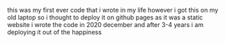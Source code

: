 this was my first ever code that i wrote in my life
however i got this on my old laptop so i thought to
deploy it on github pages as it was a static website 
i wrote the code in 2020 december and after 3-4 years i am 
deploying it out of the happiness

